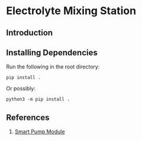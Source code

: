 # Electrolyte Mixing Station

## Introduction

## Installing Dependencies

Run the following in the root directory:

```
pip install .
```

Or possibly:

```
python3 -m pip install .
```

## References
1. [Smart Pump Module](https://www.theleeco.com/product/smart-pump-module/#resources)